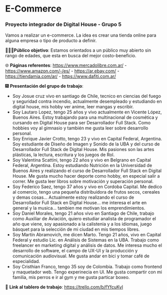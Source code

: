 # E-Commerce
### Proyecto integrador de Digital House - Grupo 5

Vamos a realizar un e-commerce. La idea es crear una tienda online para alguna empresa o tipo de producto a definir.

🧑‍🤝‍🧑**Público objetivo**: Estamos orientados a un público muy abierto sin rango de edades, que esta en busca del mejor costo-beneficio.

🌐 **Páginas referentes**: 
https://www.mercadolibre.com.ar/ - https://www.amazon.com/-/es/ - https://ar.ebay.com/ - https://tiendamia.com/ar/ - https://www.dafiti.com.ar/

🎆 **Presentación del grupo de trabajo**:

- Soy Josue cruz vivo en santiago de Chile, tecnico en ciencias del fuego y seguridad contra incendio, actualmente desempleado y estudiando en digital house, mis hobby ver anime, leer mangas y escribir.
- Soy Lautaro Lopez, tengo 25 años y vivo actualmente en Vicente López, Buenos Aires. Estoy trabajando para una multinacional de cosmética y cursando en Digital House para ser Desarrollador Full Stack. Como hobbies voy al gimnasio y también me gusta leer sobre desarrollo personal.
- Soy Enrique Javier Crotto, tengo 23 y vivo en Capital Federal, Argentina. Soy estudiante de Diseño de Imagen y Sonido de la UBA y del curso de Desarrollador Full Stack de Digital House. Mis pasiones son las artes plásticas, la lectura, escritura y los juegos de Rol.
- Soy Valentina Scattini, tengo 22 años y vivo en Belgrano en Capital Federal, Argentina. Estoy estudiando Nutrición en la Universidad de Buenos Aires y realizando el curso de Desarrollador Full Stack en Digital House. Me gusta mucho hacer deporte como hobby, en especial salir a correr. Me gusta leer libros sobre motivación y superación personal.
- Soy Federico Saez, tengo 37 años y vivo en Cordoba Capital. Me dedico al comercio, tengo una pequeña distribuidora de frutos secos, cereales y demas cosas... Actualmente estoy realizando el curso de Desarrollador Full Stack en Digital House... me interesa el arte en general y la musica... tambien me motivan los emprendimientos.
- Soy Daniel Morales, tengo 21 años vivo en Santiago de Chile, trabajo como Auxiliar de Aviación, quiero estudiar analista de programador el año que viene, soy apasionado a la calistenia y a los idiomas, juego básquet para la selección de mi ciudad en mis tiempos libres.
- Soy Martín Abramovich, me dicen Marto. Tengo 21 años, vivo en Capital Federal y estudio Lic. en Análisis de Sistemas en la UBA. Trabajo como freelancer en marketing digital y análisis de datos. Me interesa mucho el desarrollo de software, el campo de UX-UI y la producción y comunicación audiovisual. Me gusta andar en bici y tomar café de especialidad.
- Soy Cristhian Franco, tengo 35 soy de Colombia. Trabajo como frontend y maquetador web. Tengo 
experinecia en UI. Me gusta compartir con mi familia, mis perros e ir al gym y me gusta particar boxeo. 

🔗 **Link al tablero de trabajo**: https://trello.com/b/fYfcuKyI
